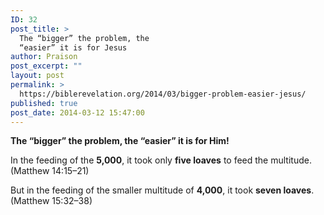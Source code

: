 ```yaml
---
ID: 32
post_title: >
  The “bigger” the problem, the
  “easier” it is for Jesus
author: Praison
post_excerpt: ""
layout: post
permalink: >
  https://biblerevelation.org/2014/03/bigger-problem-easier-jesus/
published: true
post_date: 2014-03-12 15:47:00
---
```

<b>The “bigger” the problem, the “easier” it is for Him!</b>

In the feeding of the <b>5,000</b>, it took only <b>five loaves</b> to feed the multitude. (Matthew 14:15–21)

But in the feeding of the smaller multitude of <b>4,000</b>, it took <b>seven loaves</b>. (Matthew 15:32–38)